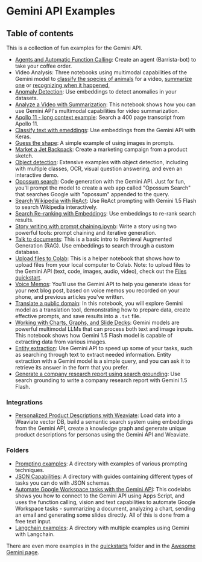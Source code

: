 # Gemini API Examples

## Table of contents

This is a collection of fun examples for the Gemini API. 

* [Agents and Automatic Function Calling](./Agents_Function_Calling_Barista_Bot.ipynb): Create an agent (Barrista-bot) to take your coffee order. 
* Video Analysis: Three notebooks using multimodal capabilities of the Gemini model to [classify the species of animals](./Analyze_a_Video_Classification.ipynb) for a video, [summarize one](./Analyze_a_Video_Summarization.ipynb) or [recognizing when it happened](./Analyze_a_Video_Historic_Event_Recognition.ipynb), 
* [Anomaly Detection](./Anomaly_detection_with_embeddings.ipynb): Use embeddings to detect anomalies in your datasets.
* [Analyze a Video with Summarization](./Analyze_a_Video_Summarization.ipynb): This notebook shows how you can use Gemini API's multimodal capabilities for video summarization.
* [Apollo 11 - long context example](./Apollo_11.ipynb): Search a 400 page transcript from Apollo 11.
* [Classify text with emeddings](./Classify_text_with_embeddings.ipynb): Use embeddings from the Gemini API with Keras.
* [Guess the shape](./Guess_the_shape.ipynb): A simple example of using images in prompts.
* [Market a Jet Backpack](./Market_a_Jet_Backpack.ipynb): Create a marketing campaign from a product sketch.
* [Object detection](./Object_detection.ipynb): Extensive examples with object detection, including with multiple classes, OCR, visual question answering, and even an interactive demo.  
* [Opossum search](./Opossum_search.ipynb): Code generation with the Gemini API. Just for fun, you'll prompt the model to create a web app called "Opossum Search" that searches Google with "opossum" appended to the query.
* [Search Wikipedia with ReAct](./Search_Wikipedia_using_ReAct.ipynb): Use ReAct prompting with Gemini 1.5 Flash to search Wikipedia interactively.
* [Search Re-ranking with Embeddings](./Search_reranking_using_embeddings.ipynb): Use embeddings to re-rank search results.
* [Story writing with prompt chaining.ipynb](./Story_Writing_with_Prompt_Chaining.ipynb): Write a story using two powerful tools: prompt chaining and iterative generation.
* [Talk to documents](./Talk_to_documents_with_embeddings.ipynb): This is a basic intro to Retrieval Augmented Generation (RAG). Use embeddings to search through a custom database.
* [Upload files to Colab](./Upload_files_to_Colab.ipynb): This is a helper notebook that shows how to upload files from your local computer to Colab. Note: to upload files to the Gemini API (text, code, images, audio, video), check out the [Files quickstart](https://github.com/google-gemini/cookbook/blob/main/quickstarts/File_API.ipynb).
* [Voice Memos](./Voice_memos.ipynb): You'll use the Gemini API to help you generate ideas for your next blog post, based on voice memos you recorded on your phone, and previous articles you've written.
* [Translate a public domain](./Translate_a_Public_Domain_Book.ipynb): In this notebook, you will explore Gemini model as a translation tool, demonstrating how to prepare data, create effective prompts, and save results into a `.txt` file.
* [Working with Charts, Graphs, and Slide Decks](./Working_with_Charts_Graphs_and_Slide_Decks.ipynb): Gemini models are powerful multimodal LLMs that can process both text and image inputs. This notebook shows how Gemini 1.5 Flash model is capable of extracting data from various images.
* [Entity extraction](./Entity_Extraction.ipynb): Use Gemini API to speed up some of your tasks, such as searching through text to extract needed information. Entity extraction with a Gemini model is a simple query, and you can ask it to retrieve its answer in the form that you prefer.
* [Generate a company research report using search grounding](./Search_grounding_for_research_report.ipynb): Use search grounding to write a company research report with Gemini 1.5 Flash.

### Integrations

* [Personalized Product Descriptions with Weaviate](weaviate/personalized_description_with_weaviate_and_gemini_api.ipynb): Load data into a Weaviate vector DB, build a semantic search system using embeddings from the Gemini API, create a knowledge graph and generate unique product descriptions for personas using the Gemini API and Weaviate.

### Folders

* [Prompting examples](./prompting): A directory with examples of various prompting techniques. 
* [JSON Capabilities](./json-capabilities): A directory with guides containing different types of tasks you can do with JSON schemas.
* [Automate Google Workspace tasks with the Gemini API](./Apps_script_and_Workspace_codelab): This codelabs shows you how to connect to the Gemini API using Apps Script, and uses the function calling, vision and text capabilities to automate Google Workspace tasks - summarizing a document, analyzing a chart, sending an email and generating some slides directly. All of this is done from a free text input.
* [Langchain examples](./langchain): A directory with multiple examples using Gemini with Langchain.

There are even more examples in the [quickstarts](../quickstarts) folder and in the [Awesome Gemini page](../Awesome_gemini.md).
